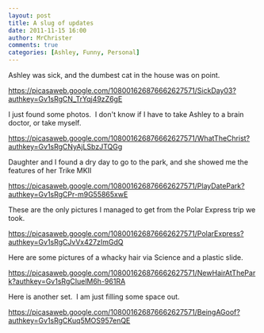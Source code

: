 ```yaml
---
layout: post
title: A slug of updates
date: 2011-11-15 16:00
author: MrChrister
comments: true
categories: [Ashley, Funny, Personal]
---
```

Ashley was sick, and the dumbest cat in the house was on point.

<a href="https://picasaweb.google.com/108001626876662627571/SickDay03?authkey=Gv1sRgCN_TrYqj49zZ6gE">https://picasaweb.google.com/108001626876662627571/SickDay03?authkey=Gv1sRgCN_TrYqj49zZ6gE</a>

I just found some photos.  I don't know if I have to take Ashley to a brain doctor, or take myself.

<a href="https://picasaweb.google.com/108001626876662627571/WhatTheChrist?authkey=Gv1sRgCNyAjLSbzJTQGg">https://picasaweb.google.com/108001626876662627571/WhatTheChrist?authkey=Gv1sRgCNyAjLSbzJTQGg</a>

Daughter and I found a dry day to go to the park, and she showed me the features of her Trike MKII

<a href="https://picasaweb.google.com/108001626876662627571/PlayDatePark?authkey=Gv1sRgCPr-m9G55865xwE">https://picasaweb.google.com/108001626876662627571/PlayDatePark?authkey=Gv1sRgCPr-m9G55865xwE</a>

These are the only pictures I managed to get from the Polar Express trip we took.

<a href="https://picasaweb.google.com/108001626876662627571/PolarExpress?authkey=Gv1sRgCJvVx427zImGdQ">https://picasaweb.google.com/108001626876662627571/PolarExpress?authkey=Gv1sRgCJvVx427zImGdQ</a>

Here are some pictures of a whacky hair via Science and a plastic slide.

<a href="https://picasaweb.google.com/108001626876662627571/NewHairAtThePark?authkey=Gv1sRgCIuelM6h-961RA">https://picasaweb.google.com/108001626876662627571/NewHairAtThePark?authkey=Gv1sRgCIuelM6h-961RA</a>

Here is another set.  I am just filling some space out.

<a href="https://picasaweb.google.com/108001626876662627571/BeingAGoof?authkey=Gv1sRgCKuq5MOS957enQE">https://picasaweb.google.com/108001626876662627571/BeingAGoof?authkey=Gv1sRgCKuq5MOS957enQE</a>
